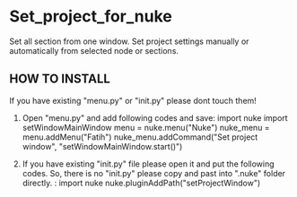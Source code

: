 # Set_project_for_nuke
Set all section from one window. Set project settings manually or automatically from selected node or sections.

HOW TO INSTALL
---
If you have existing "menu.py" or "init.py" please dont touch them!

1. Open "menu.py" and add following codes and save:
    import nuke
    import setWindowMainWindow
    menu = nuke.menu("Nuke")
    nuke_menu = menu.addMenu("Fatih")
    nuke_menu.addCommand("Set project window", "setWindowMainWindow.start()")

2. If you have existing "init.py" file please open it and put the following codes. So, there is no "init.py" please copy and past into ".nuke" folder directly. :
    import nuke
    nuke.pluginAddPath("setProjectWindow")
